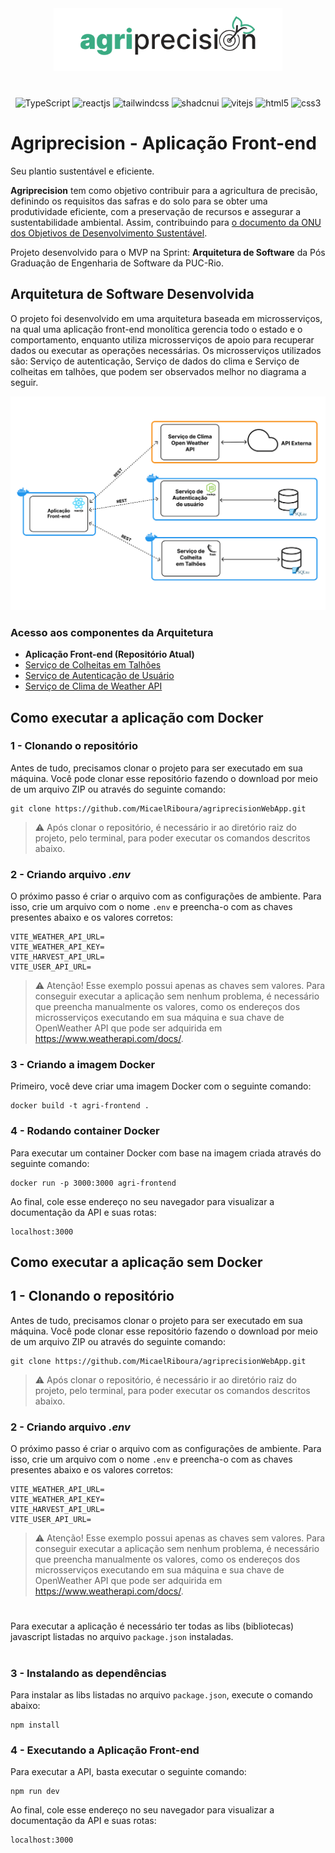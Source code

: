 <p align="center" style="margin: 40px 0">
    <img src="./doc-images/logo.svg" height="100px">
</p>

<div align="center">

![TypeScript](https://img.shields.io/badge/typescript-%23007ACC.svg?style=for-the-badge&logo=typescript&logoColor=white)
![reactjs](https://img.shields.io/badge/React-20232A?style=for-the-badge&logo=react&logoColor=61DAFB)
![tailwindcss](https://img.shields.io/badge/Tailwind%20CSS-06B6D4.svg?style=for-the-badge&logo=Tailwind-CSS&logoColor=white)
![shadcnui](https://img.shields.io/badge/shadcn/ui-000000.svg?style=for-the-badge&logo=shadcn/ui&logoColor=white)
![vitejs](https://img.shields.io/badge/Vite-646CFF.svg?style=for-the-badge&logo=Vite&logoColor=white)
![html5](https://img.shields.io/badge/HTML5-E34F26?style=for-the-badge&logo=html5&logoColor=white)
![css3](https://img.shields.io/badge/CSS3-1572B6?style=for-the-badge&logo=css3&logoColor=white)

</div>

# Agriprecision - Aplicação Front-end

Seu plantio sustentável e eficiente.

**Agriprecision** tem como objetivo contribuir para a agricultura de precisão, definindo os requisitos das safras e do solo para se obter uma produtividade eficiente, com a preservação de recursos e assegurar a sustentabilidade ambiental. Assim, contribuindo para [o documento da ONU dos Objetivos de Desenvolvimento Sustentável](https://brasil.un.org/pt-br/sdgs).

Projeto desenvolvido para o MVP na Sprint: **Arquitetura de Software** da Pós Graduação de Engenharia de Software da PUC-Rio.


## Arquitetura de Software Desenvolvida

O projeto foi desenvolvido em uma arquitetura baseada em microsserviços, na qual uma aplicação front-end monolítica gerencia todo o estado e o comportamento, enquanto utiliza microsserviços de apoio para recuperar dados ou executar as operações necessárias. Os microsserviços utilizados são: Serviço de autenticação, Serviço de dados do clima e Serviço de colheitas em talhões, que podem ser observados melhor no diagrama a seguir.

![diagrama da arquitetura](./doc-images/arq-diagram.jpg)


### Acesso aos componentes da Arquitetura

- **Aplicação Front-end (Repositório Atual)**
- [Serviço de Colheitas em Talhões](https://github.com/MicaelRiboura/agriPrecisionHarvestService)
-  [Serviço de Autenticação de Usuário](https://github.com/MicaelRiboura/agriPrecisionUserService)
-  [Serviço de Clima de Weather API](./weather-api.docs.md)

## Como executar a aplicação com Docker

### 1 - Clonando o repositório
Antes de tudo, precisamos clonar o projeto para ser executado em sua máquina. Você pode clonar esse repositório fazendo o download por meio de um arquivo ZIP ou através do seguinte comando:

```
git clone https://github.com/MicaelRiboura/agriprecisionWebApp.git
```

> ⚠️ Após clonar o repositório, é necessário ir ao diretório raiz do projeto, pelo terminal, para poder executar os comandos descritos abaixo.

### 2 - Criando arquivo *.env*

O próximo passo é criar o arquivo com as configurações de ambiente. Para isso, crie um arquivo com o nome `.env` e preencha-o com as chaves presentes abaixo e os valores corretos:

```
VITE_WEATHER_API_URL=
VITE_WEATHER_API_KEY=
VITE_HARVEST_API_URL=
VITE_USER_API_URL=
```

> ⚠️ Atenção! Esse exemplo possui apenas as chaves sem valores. Para conseguir executar a aplicação sem nenhum problema, é necessário que preencha manualmente os valores, como os endereços dos microsserviços executando em sua máquina e sua chave de OpenWeather API que pode ser adquirida em https://www.weatherapi.com/docs/.

### 3 - Criando a imagem Docker
Primeiro, você deve criar uma imagem Docker com o seguinte comando:

```
docker build -t agri-frontend .
```

### 4 - Rodando container Docker
Para executar um container Docker com base na imagem criada através do seguinte comando:

```
docker run -p 3000:3000 agri-frontend
```

Ao final, cole esse endereço no seu navegador para visualizar a documentação da API e suas rotas:

```
localhost:3000
```

## Como executar a aplicação sem Docker

## 1 - Clonando o repositório
Antes de tudo, precisamos clonar o projeto para ser executado em sua máquina. Você pode clonar esse repositório fazendo o download por meio de um arquivo ZIP ou através do seguinte comando:

```
git clone https://github.com/MicaelRiboura/agriprecisionWebApp.git
```

> ⚠️ Após clonar o repositório, é necessário ir ao diretório raiz do projeto, pelo terminal, para poder executar os comandos descritos abaixo.

### 2 - Criando arquivo *.env*

O próximo passo é criar o arquivo com as configurações de ambiente. Para isso, crie um arquivo com o nome `.env` e preencha-o com as chaves presentes abaixo e os valores corretos:

```
VITE_WEATHER_API_URL=
VITE_WEATHER_API_KEY=
VITE_HARVEST_API_URL=
VITE_USER_API_URL=
```

> ⚠️ Atenção! Esse exemplo possui apenas as chaves sem valores. Para conseguir executar a aplicação sem nenhum problema, é necessário que preencha manualmente os valores, como os endereços dos microsserviços executando em sua máquina e sua chave de OpenWeather API que pode ser adquirida em https://www.weatherapi.com/docs/.

#

Para executar a aplicação é necessário ter todas as libs (bibliotecas) javascript listadas no arquivo `package.json` instaladas.

#

### 3 - Instalando as dependências

Para instalar as libs listadas no arquivo `package.json`, execute o comando abaixo:

```
npm install
```
### 4 - Executando a Aplicação Front-end
Para executar a API, basta executar o seguinte comando:

```
npm run dev
```

Ao final, cole esse endereço no seu navegador para visualizar a documentação da API e suas rotas:

```
localhost:3000
```
